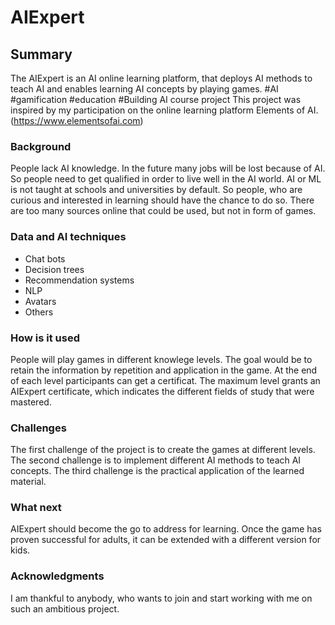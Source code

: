# AIExpert

## Summary

The AIExpert is an AI online learning platform, that deploys AI methods to teach AI and enables learning AI concepts by playing games. 
#AI #gamification #education #Building AI course project
This project was inspired by my participation on the online learning platform Elements of AI. (https://www.elementsofai.com)

### Background

People lack AI knowledge. In the future many jobs will be lost because of AI. So people need to get qualified in order to live well in the AI world. AI or ML is not taught at schools and universities by default. So people, who are curious and interested in learning should have the chance to do so. There are too many sources online that could be used, but not in form of games.

### Data and AI techniques

- Chat bots
- Decision trees
- Recommendation systems
- NLP
- Avatars
- Others

### How is it used 

People will play games in different knowlege levels. The goal would be to retain the information by repetition and application in the game.
At the end of each level participants can get a certificat.
The maximum level grants an AIExpert certificate, which indicates the different fields of study that were mastered.

### Challenges

The first challenge of the project is to create the games at different levels.
The second challenge is to implement different AI methods to teach AI concepts.
The third challenge is the practical application of the learned material.

### What next 

AIExpert should become the go to address for learning. 
Once the game has proven successful for adults, it can be extended with a different version for kids.

### Acknowledgments

I am thankful to anybody, who wants to join and start working with me on such an ambitious project.
